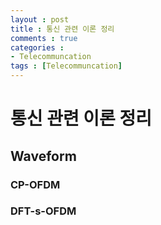 ```yaml
---
layout : post
title : 통신 관련 이론 정리 
comments : true
categories : 
- Telecommuncation
tags : [Telecommuncation]
---
```

 
# 통신 관련 이론 정리


## Waveform

### CP-OFDM

### DFT-s-OFDM